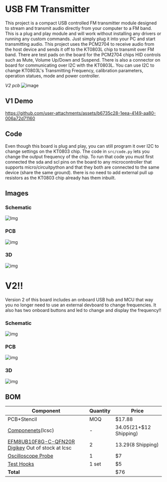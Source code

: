 # USB FM Transmitter

This project is a compact USB controlled FM transmitter module designed to stream and transmit audio directly from your computer to a FM band. This is a plug and play module and will work without installing any drivers or running any custom commands. Just simply plug it into your PC and start transmitting audio. This project uses the PCM2704 to receive audio from the host device and sends it off to the KT0803L chip to transmit over FM band. There are test pads on the board for the PCM2704 chips HID controls such as Mute, Volume Up/Down and Suspend. There is also a connector on board for communicating over I2C with the KT0803L. You can use I2C to change KT0803L's Transmitting Frequency, calibration parameters, operation statues, mode and power controller. 

*V2 pcb*
![image](https://hc-cdn.hel1.your-objectstorage.com/s/v3/da5789aecfb35969c07a151e8e7cfbb73c472d54_image.png)

## V1 Demo

https://github.com/user-attachments/assets/b6735c28-1eea-4149-aa80-006a72d71160


## Code
Even though this board is plug and play, you can still program it over I2C to change settings on the KT0803 chip.
The code in `src/code.py` lets you change the output frequency of the chip. To run that code you must first connected the sda and scl pins on the board to any microcontroller that supports micro/circuitpython and that they both are connected to the same device (share the same ground). there is no need to add external pull up resistors as the KT0803 chip already has them inbuilt.

## Images

### Schematic
![Img](https://hc-cdn.hel1.your-objectstorage.com/s/v3/df4a7e674726c389d2cc1d2b192aa18bff15f17f_image.png)

### PCB
![img](https://hc-cdn.hel1.your-objectstorage.com/s/v3/2bc89705e76e783c74b9b033e74583064a40296f_image.png)

### 3D 

![img](https://hc-cdn.hel1.your-objectstorage.com/s/v3/4a8cfe7315386cb579cf01ebbd98e6bb95372c2d_image.png)


# V2!!

Version 2 of this board includes an onboard USB hub and MCU that way you no longer need to use an external devboard to change frequencies. It also has two onboard buttons and led to change and display the frequency!!

### Schematic
![img](https://hc-cdn.hel1.your-objectstorage.com/s/v3/ac813004bed33ba8df7195441967da05aeefb407_image.png)

### PCB
![img](https://hc-cdn.hel1.your-objectstorage.com/s/v3/183721bdc23d810c98c669a93f3827c5e7008402_image.png)

### 3D
![img](https://hc-cdn.hel1.your-objectstorage.com/s/v3/da5789aecfb35969c07a151e8e7cfbb73c472d54_image.png)






## BOM


| Component                                                                                                                                                                                                                                                                                                                                                                                                                                                                                                                                                                                                                  | Quantity | Price                     |
| -------------------------------------------------------------------------------------------------------------------------------------------------------------------------------------------------------------------------------------------------------------------------------------------------------------------------------------------------------------------------------------------------------------------------------------------------------------------------------------------------------------------------------------------------------------------------------------------------------------------------- | -------- | ------------------------- |
| PCB+Stencil                                                                                                                                                                                                                                                                                                                                                                                                                                                                                                                                                                                                                | MOQ      | $17.88                    |
| [Componenets](./src/V2/production/BOM.csv)(lcsc)                                                                                                                                                                                                                                                                                                                                                                                                                                                                                                                                                                                                         | -        | $34.05 ($21+$12 Shipping) |
| [EFM8UB10F8G-C-QFN20R Digikey](https://www.digikey.ca/en/products/detail/silicon-labs/EFM8UB10F8G-C-QFN20/5592436) Out of stock at lcsc                                                                                                                                                                                                                                                                                                                                                                                                                                                                                    | 2        | $13.29 ($8 Shipping)      |
| [Oscilloscope Probe](https://www.aliexpress.com/item/1005003950007418.html?spm=a2g0o.productlist.main.4.639a338bvSREdx&aem_p4p_detail=202507241340009223983585517000000536948&algo_pvid=23d05d68-36a2-471b-8f67-f0e0668d1140&algo_exp_id=23d05d68-36a2-471b-8f67-f0e0668d1140-3&pdp_ext_f=%7B%22order%22%3A%221996%22%2C%22eval%22%3A%221%22%7D&pdp_npi=4%40dis%21CAD%216.99%216.99%21%21%215.02%215.02%21%402103010b17533896004516670e8102%2112000027542547180%21sea%21CA%216156843420%21X&curPageLogUid=WEZGzP0MYw3k&utparam-url=scene%3Asearch%7Cquery_from%3A&search_p4p_id=202507241340009223983585517000000536948_1) | 1        | $7                        |
| [Test Hooks](https://www.aliexpress.com/item/1005009494803550.html?spm=a2g0o.productlist.main.2.48f97e11sIoaph&algo_pvid=f9c78f9e-ec6d-4521-aca7-5f0eee672565&algo_exp_id=f9c78f9e-ec6d-4521-aca7-5f0eee672565-1&pdp_ext_f=%7B%22order%22%3A%221%22%2C%22eval%22%3A%221%22%7D&pdp_npi=4%40dis%21CAD%216.50%214.43%21%21%2133.41%2122.78%21%402101c59517533896775841663e44d1%2112000049278458209%21sea%21CA%216156843420%21X&curPageLogUid=04EvxQGF88uW&utparam-url=scene%3Asearch%7Cquery_from%3A)                                                                                                                         | 1 set    | $5                        |
| **Total**                                                                                                                                                                                                                                                                                                                                                                                                                                                                                                                                                                                                                  |          | $76                       |
